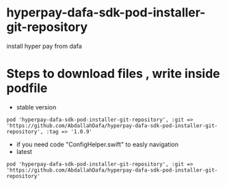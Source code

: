 # hyperpay-dafa-sdk-pod-installer-git-repository
 install hyper pay from dafa

# Steps to download files , write inside podfile  

* stable version
```
pod 'hyperpay-dafa-sdk-pod-installer-git-repository', :git => 'https://github.com/AbdallahDafa/hyperpay-dafa-sdk-pod-installer-git-repository', :tag => '1.0.9' 
```

* if you need code "ConfigHelper.swift" to easly navigation
* latest
```
pod 'hyperpay-dafa-sdk-pod-installer-git-repository', :git => 'https://github.com/AbdallahDafa/hyperpay-dafa-sdk-pod-installer-git-repository'
```

 